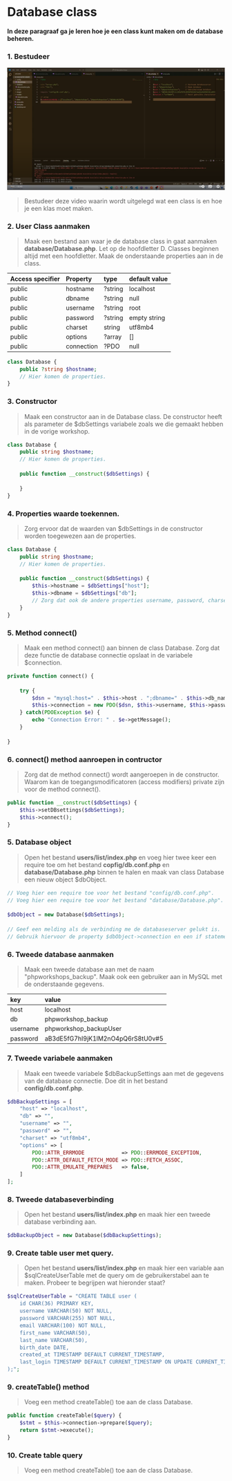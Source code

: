 # Database class

**In deze paragraaf ga je leren hoe je een class kunt maken om de database beheren.**

### 1. Bestudeer

[![](scherm.png)](https://www.youtube.com/playlist?list=PLRDVUEnDeEU7vj_tNnP7QF6TTLwwT7Sg_)

> Bestudeer deze video waarin wordt uitgelegd wat een class is en hoe je een klas moet maken.

### 2. User Class aanmaken

> Maak een bestand aan waar je de database class in gaat aanmaken **database/Database.php**. Let op de hoofdletter D. Classes beginnen altijd met een hoofdletter. Maak de onderstaande properties aan in de class.

| Access specifier | Property   | type    | default value |
| :--------------- | :--------- | :------ | :------------ |
| public           | hostname   | ?string | localhost     |
| public           | dbname     | ?string | null          |
| public           | username   | ?string | root          |
| public           | password   | ?string | empty string  |
| public           | charset    | string  | utf8mb4       |
| public           | options    | ?array  | []            |
| public           | connection | ?PDO    | null          |

```php
class Database {
    public ?string $hostname;
    // Hier komen de properties.
}
```

### 3. Constructor

> Maak een constructor aan in de Database class. De constructor heeft als parameter de $dbSettings variabele zoals we die gemaakt hebben in de vorige workshop.

```php
class Database {
    public string $hostname;
    // Hier komen de properties.

    public function __construct($dbSettings) {

    }
}
```

### 4. Properties waarde toekennen.

> Zorg ervoor dat de waarden van $dbSettings in de constructor worden toegewezen aan de properties.

```php
class Database {
    public string $hostname;
    // Hier komen de properties.

    public function __construct($dbSettings) {
        $this->hostname = $dbSettings["host"];
        $this->dbname = $dbSettings["db"];
        // Zorg dat ook de andere properties username, password, charset en options.
    }
}
```

### 5. Method connect()

> Maak een method connect() aan binnen de class Database. Zorg dat deze functie de database connectie opslaat in de variabele $connection.

```php
private function connect() {

    try {
        $dsn = "mysql:host=" . $this->host . ";dbname=" . $this->db_name . ";charset=". $this->charset;
        $this->connection = new PDO($dsn, $this->username, $this->password, $this->options);
    } catch(PDOException $e) {
        echo "Connection Error: " . $e->getMessage();
    }

}
```

### 6. connect() method aanroepen in contructor

> Zorg dat de method connect() wordt aangeroepen in de constructor. Waarom kan de toegangsmodificatoren (access modifiers) private zijn voor de method connect().

```php
public function __construct($dbSettings) {
    $this->setDBsettings($dbSettings);
    $this->connect();
}
```

### 5. Database object

> Open het bestand **users/list/index.php** en voeg hier twee keer een require toe om het bestand **copfig/db.conf.php** en **database/Database.php** binnen te halen en maak van class Database een nieuw object $dbObject.

```php
// Voeg hier een require toe voor het bestand "config/db.conf.php".
// Voeg hier een require toe voor het bestand "database/Database.php".

$dbObject = new Database($dbSettings);

// Geef een melding als de verbinding me de databaseserver gelukt is.
// Gebruik hiervoor de property $dbObject->connection en een if statement.
```

### 6. Tweede database aanmaken

> Maak een tweede database aan met de naam "phpworkshops_backup". Maak ook een gebruiker aan in MySQL met de onderstaande gegevens.

| key      | value                             |
| :------- | :-------------------------------- |
| host     | localhost                         |
| db       | phpworkshop_backup                |
| username | phpworkshop_backupUser            |
| password | aB3dE5fG7hI9jK1lM2nO4pQ6rS8tU0v#5 |

### 7. Tweede variabele aanmaken

> Maak een tweede variabele $dbBackupSettings aan met de gegevens van de database connectie. Doe dit in het bestand **config/db.conf.php**.

```php
$dbBackupSettings = [
    "host" => "localhost",
    "db" => "",
    "username" => "",
    "password" => "",
    "charset" => "utf8mb4",
    "options" => [
        PDO::ATTR_ERRMODE            => PDO::ERRMODE_EXCEPTION,
        PDO::ATTR_DEFAULT_FETCH_MODE => PDO::FETCH_ASSOC,
        PDO::ATTR_EMULATE_PREPARES   => false,
    ]
];
```

### 8. Tweede databaseverbinding
> Open het bestand **users/list/index.php** en maak hier een tweede database verbinding aan.

```php
$dbBackupObject = new Database($dbBackupSettings);
```

### 9. Create table user met query.
> Open het bestand **users/list/index.php** en maak hier een variable aan $sqlCreateUserTable met de query om de gebruikerstabel aan te maken. Probeer te begrijpen wat hieronder staat?
```php
$sqlCreateUserTable = "CREATE TABLE user (
    id CHAR(36) PRIMARY KEY,
    username VARCHAR(50) NOT NULL,
    password VARCHAR(255) NOT NULL,
    email VARCHAR(100) NOT NULL,
    first_name VARCHAR(50),
    last_name VARCHAR(50),
    birth_date DATE,
    created_at TIMESTAMP DEFAULT CURRENT_TIMESTAMP,
    last_login TIMESTAMP DEFAULT CURRENT_TIMESTAMP ON UPDATE CURRENT_TIMESTAMP
);";
```

### 9. createTable() method
> Voeg een method createTable() toe aan de class Database.

```php
public function createTable($query) {
    $stmt = $this->connection->prepare($query);
    return $stmt->execute();
}
```

### 10. Create table query
> Voeg een method createTable() toe aan de class Database.